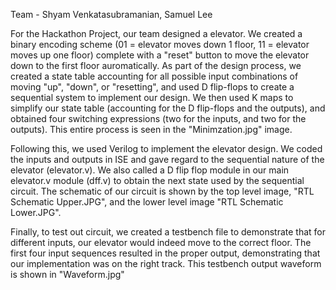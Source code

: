 Team - Shyam Venkatasubramanian, Samuel Lee

For the Hackathon Project, our team designed a elevator. We created a binary encoding scheme (01 = elevator moves down 1 floor, 11 = elevator moves up one floor) complete with a "reset" button to move the elevator down to the first floor auromatically. As part of the design process, we created a state table accounting for all possible input combinations of moving "up", "down", or "resetting", and used D flip-flops to create a sequential system to implement our design. We then used K maps to simplify our state table (accounting for the D flip-flops and the outputs), and obtained four switching expressions (two for the inputs, and two for the outputs). This entire process is seen in the "Minimzation.jpg" image. 

Following this, we used Verilog to implement the elevator design. We coded the inputs and outputs in ISE and gave regard to the sequential nature of the elevator (elevator.v). We also called a D flip flop module in our main elevator.v module (dff.v) to obtain the next state used by the sequential circuit. The schematic of our circuit is shown by the top level image, "RTL Schematic Upper.JPG", and the lower level image "RTL Schematic Lower.JPG". 

Finally, to test out circuit, we created a testbench file to demonstrate that for different inputs, our elevator would indeed move to the correct floor. The first four input sequences resulted in the proper output, demonstrating that our implementation was on the right track. This testbench output waveform is shown in "Waveform.jpg"
